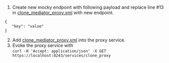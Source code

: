 1. Create new mocky endpoint with following payload and replace line #13 in [clone_mediator_proxy.xml](clone_mediator_proxy.xml) with new endpoint.
```
{
   "key": "value"
}
```
2. Add [clone_mediator_proxy.xml](clone_mediator_proxy.xml) into the proxy service.
3. Evoke the proxy service with
<br>`curl -H 'Accept: application/json' -X GET https://localhost:8243/services/clone_proxy`